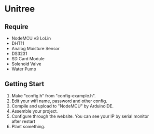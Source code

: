# Unitree
## Require
- NodeMCU v3 LoLin
- DHT11
- Analog Moisture Sensor
- DS3231
- SD Card Module
- Solenoid Valve
- Water Pump
## Getting Start
1. Make "config.h" from "config-example.h".
2. Edit your wifi name, password and other config.
3. Compile and upload to "NodeMCU" by ArduinoIDE.
4. Assemble your project.
5. Configure through the website. You can see your IP by serial monitor after restart
6. Plant something.
